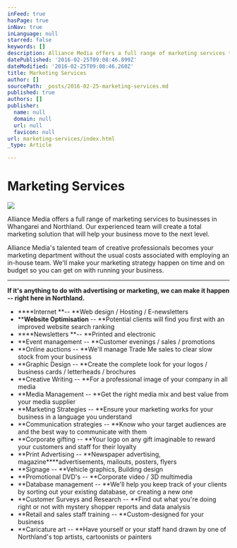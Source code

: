 ```yaml
---
inFeed: true
hasPage: true
inNav: true
inLanguage: null
starred: false
keywords: []
description: Alliance Media offers a full range of marketing services to businesses in Whangarei and Northland.  Our experienced team will create a total marketing solution that will help your business move to the next level.
datePublished: '2016-02-25T09:08:46.899Z'
dateModified: '2016-02-25T09:08:46.260Z'
title: Marketing Services
author: []
sourcePath: _posts/2016-02-25-marketing-services.md
published: true
authors: []
publisher:
  name: null
  domain: null
  url: null
  favicon: null
url: marketing-services/index.html
_type: Article

---
```

# Marketing Services
![](https://the-grid-user-content.s3-us-west-2.amazonaws.com/4f5829d9-3a35-49d8-9474-37f28af1b975.jpg)

Alliance Media offers a full range of marketing
services to businesses in Whangarei and Northland.  Our experienced team
will create a total marketing solution that will help your business move to the
next level.

Alliance Media's talented team of creative
professionals becomes your marketing department without the usual costs
associated with employing an in-house team.  We'll make your marketing
strategy happen on time and on budget so you can get on with running your
business.

****

**If it's anything to do with
advertising or marketing, we can make it happen -- right here in Northland.**

* ****Internet **-- **Web design / Hosting /
E-newsletters
* ****Website
Optimisation** -- **Potential clients will find you first with an
improved website search ranking
* ****Newsletters **-- **Printed and electronic
* **Event
management -- **Customer evenings / sales / promotions
* **Online
auctions -- **We'll
manage Trade Me sales to clear slow stock from your business
* **Graphic
Design -- **Create the complete look for your logos /
business    cards / letterheads / brochures
* **Creative
Writing -- **For
a professional image of your company in all media
* **Media
Management -- **Get the right media mix and best value from
your media supplier
* **Marketing
Strategies -- **Ensure your marketing works for your business
in a language you understand
* **Communication
strategies -- **Know who your target audiences are and the
best way to communicate with them
* **Corporate
gifting -- **Your
logo on any gift imaginable to reward your customers
and staff for their loyalty
* **Print
Advertising --
**Newspaper advertising, magazine****advertisements, mailouts, posters, flyers
* **Signage -- **Vehicle graphics, Building
design
* **Promotional
DVD's -- **Corporate
video / 3D multimedia
* **Database
management -- **We'll help you keep track of your clients by
sorting out your existing database, or creating a new one
* **Customer
Surveys and Research -- **Find out what you're doing right or not with
mystery shopper reports and data analysis
* **Retail
and sales staff training -- **Custom-designed for your business
* **Caricature
art -- **Have
yourself or your staff hand drawn by one of Northland's top artists,
cartoonists or painters